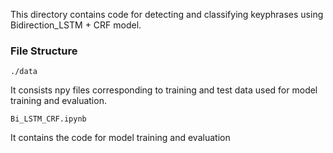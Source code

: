 This directory contains code for detecting and classifying keyphrases using Bidirection_LSTM + CRF model.
### File Structure ###
```./data```

It consists npy files corresponding to training and test data used for model training and evaluation.

```Bi_LSTM_CRF.ipynb```

It contains the code for model training and evaluation
